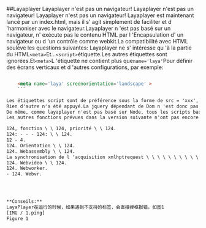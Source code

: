 ##Layaplayer
Layaplayer n'est pas un navigateur!
Layaplayer n'est pas un navigateur!
Layaplayer n'est pas un navigateur!
Layaplayer est maintenant lancé par un index.html, mais il s' agit simplement de faciliter et d 'harmoniser avec le navigateur.Layaplayer n 'est pas basé sur un navigateur, n' exécute pas le contenu HTML par l 'Encapsulation d' un navigateur ou d 'un contrôle comme webkit.La compatibilité avec HTML soulève les questions suivantes:
Layaplayer ne s' intéresse qu 'à la partie du HTML`<meta>`Et...`<script>`étiquette.Les autres étiquettes sont ignorées.Et`<meta>`L 'étiquette ne contient plus que`name='laya'`Pour définir des écrans verticaux et d 'autres configurations, par exemple:</script>

    
```html

    <meta name='laya' screenorientation='landscape' >
    ```

Les étiquettes script sont de préférence sous la forme de src = 'xxx', car les scripts sous forme d 'interconnexion interne sont complexes et ne peuvent pas être interprétés à l' aide d 'expressions régulières et risquent de donner lieu à des erreurs d' interprétation.
Rien d'autre n'a été appuyé.La jquery dépendant de Dom n 'est donc pas appuyée.
De même, comme layaplayer n'est pas basé sur Node, tous les scripts basés sur Node ne sont pas appuyés.
Les autres fonctions prévues dans la version suivante n'ont pas encore été remplies:

124, fonction \ \ 124, priorité \ \ 124.
124: - - - 124: \ \ 124.
12 - 4.
124. Orientation \ \ 124.
124. Webassembly \ \ 124.
La synchronisation de l 'acquisition xmlhptrequest \ \ \ \ \ \ \ \ \ \ \ \ \
124. Webvideo \ \ 124.
124. Webworker.
- 124. Webvr.
    



**Conseils:**  
LayaPlayer在运行的时候，如果遇到不支持的标签，会直接弹框报错。如图1  
[IMG / 1.ping]
Figure 1


